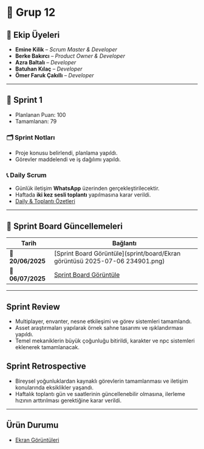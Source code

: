 # 👥 Grup 12

## 👤 Ekip Üyeleri
- **Emine Kilik** – *Scrum Master & Developer*  
- **Berke Bakırcı** – *Product Owner & Developer*  
- **Azra Baltalı** – *Developer*  
- **Batuhan Kılaç** – *Developer*  
- **Ömer Faruk Çakıllı** – *Developer*

---

## 📅 Sprint 1
- Planlanan Puan: 100
- Tamamlanan: 79

### 🗂️ Sprint Notları
- Proje konusu belirlendi, planlama yapıldı.
- Görevler maddelendi ve iş dağılımı yapıldı.

### 📞 Daily Scrum
- Günlük iletişim **WhatsApp** üzerinden gerçekleştirilecektir.  
- Haftada **iki kez sesli toplantı** yapılmasına karar verildi.
- [Daily & Toplantı Özetleri](https://drive.google.com/drive/folders/1WpfAkQ9AYgoq105I_wECK41KM1wiLsf_?usp=drive_link)

---

## 🧾 Sprint Board Güncellemeleri

| Tarih | Bağlantı |
|-------|----------|
| 📌 **20/06/2025** | [Sprint Board Görüntüle](sprint/board/Ekran görüntüsü 2025-07-06 234901.png) |
| 📌 **06/07/2025** | [Sprint Board Görüntüle](https://drive.google.com/file/d/1wfrjgCGkO32pcSqNS9YiF4vAFRAdaToL/view?usp=drive_link) |

---
## Sprint Review
- Multiplayer, envanter, nesne etkileşimi ve görev sistemleri tamamlandı.
- Asset araştırmaları yapılarak örnek sahne tasarımı ve ışıklandırması yapıldı.
- Temel mekaniklerin büyük çoğunluğu bitirildi, karakter ve npc sistemleri eklenerek tamamlanacak.

## Sprint Retrospective
- Bireysel yoğunluklardan kaynaklı görevlerin tamamlanması ve iletişim konularında eksiklikler yaşandı.
- Haftalık toplantı gün ve saatlerinin güncellenebilir olmasına, ilerleme hızının arttırılması gerektiğine karar verildi.

---

## Ürün Durumu
- [Ekran Görüntüleri](https://drive.google.com/drive/folders/1z0BeB5alFHOnE1kteGXh58PJ1dve3yPj?usp=sharing)

